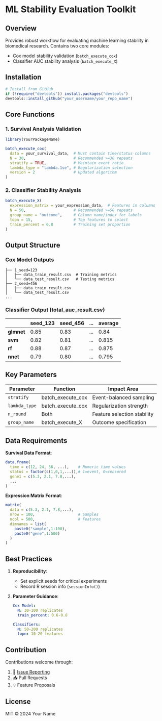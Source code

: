 # ML Stability Evaluation Toolkit

## Overview
Provides robust workflow for evaluating machine learning stability in biomedical research. Contains two core modules:
- Cox model stability validation (`batch_execute_cox`)
- Classifier AUC stability analysis (`batch_execute_X`)

## Installation

```r
# Install from GitHub
if (!require("devtools")) install.packages("devtools")
devtools::install_github("your_username/your_repo_name")
```

## Core Functions

### 1. Survival Analysis Validation
```r
library(YourPackageName)

batch_execute_cox(
  data = your_survival_data,  # Must contain time/status columns
  N = 30,                     # Recommended >=30 repeats
  stratify = TRUE,            # Maintain event ratio
  lambda_type = "lambda.1se", # Regularization selection
  version = 2                 # Updated algorithm
)
```

### 2. Classifier Stability Analysis
```r
batch_execute_X(
  expression_matrix = your_expression_data,  # Features in columns
  N = 50,                     # Recommended >=50 repeats
  group_name = "outcome",     # Column name/index for labels
  topn = 15,                  # Top features to select
  train_percent = 0.8         # Training set proportion
)
```

## Output Structure

### Cox Model Outputs
```
├── 1_seed=123
│   ├── data_train_result.csv  # Training metrics
│   └── data_test_result.csv   # Testing metrics
├── 2_seed=456
│   ├── data_train_result.csv
│   └── data_test_result.csv
...
```

### Classifier Output (total_auc_result.csv)
|           | seed_123 | seed_456 | ... | average |
|-----------|----------|----------|-----|---------|
| **glmnet**| 0.85     | 0.83     | ... | 0.84    |
| **svm**   | 0.82     | 0.81     | ... | 0.815   |
| **rf**    | 0.88     | 0.87     | ... | 0.875   |
| **nnet**  | 0.79     | 0.80     | ... | 0.795   |

## Key Parameters

| Parameter       | Function           | Impact Area                  |
|-----------------|--------------------|------------------------------|
| `stratify`      | batch_execute_cox  | Event-balanced sampling       |
| `lambda_type`   | batch_execute_cox  | Regularization strength       |
| `n_round`       | Both               | Feature selection stability   |
| `group_name`    | batch_execute_X    | Outcome specification         |

## Data Requirements

**Survival Data Format**:
```r
data.frame(
  time = c(12, 24, 36, ...),    # Numeric time values
  status = factor(c(1,0,1,...)),# 1=event, 0=censored
  gene1 = c(5.3, 2.1, 7.8,...),
  ...
)
```

**Expression Matrix Format**:
```r
matrix(
  data = c(5.3, 2.1, 7.8,...),
  nrow = 100,                   # Samples
  ncol = 500,                   # Features
  dimnames = list(
    paste0("sample",1:100),
    paste0("gene",1:500)
  )
)
```

## Best Practices
1. **Reproducibility**:
   - Set explicit seeds for critical experiments
   - Record R session info (`sessionInfo()`)

2. **Parameter Guidance**:
   ```yaml
   Cox Model:
     N: 30-100 replicates
     train_percent: 0.6-0.8
   
   Classifiers:
     N: 50-200 replicates
     topn: 10-20 features
   ```

## Contribution
Contributions welcome through:
1. 🐛 [Issue Reporting](https://github.com/your_username/your_repo/issues)
2. 📥 Pull Requests
3. 💡 Feature Proposals

## License
MIT © 2024 Your Name
